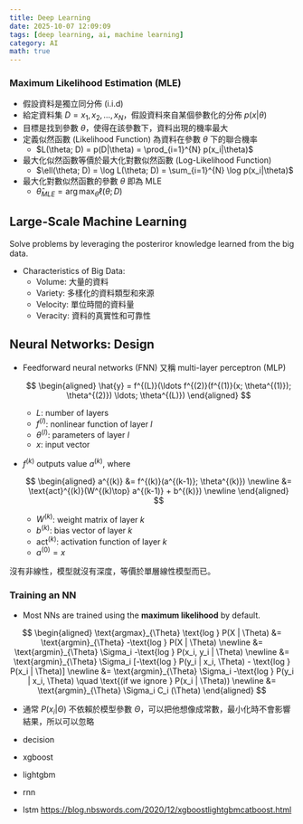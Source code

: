 ```yaml
---
title: Deep Learning
date: 2025-10-07 12:09:09
tags: [deep learning, ai, machine learning]
category: AI
math: true
---
```


### Maximum Likelihood Estimation (MLE)

- 假設資料是獨立同分佈 (i.i.d)
- 給定資料集 $D = {x_1, x_2, \ldots, x_N}$，假設資料來自某個參數化的分佈 $p(x|\theta)$
- 目標是找到參數 $\theta$，使得在該參數下，資料出現的機率最大
- 定義似然函數 (Likelihood Function) 為資料在參數 $\theta$ 下的聯合機率
  - $L(\theta; D) = p(D|\theta) = \prod_{i=1}^{N} p(x_i|\theta)$
- 最大化似然函數等價於最大化對數似然函數 (Log-Likelihood Function)
  - $\ell(\theta; D) = \log L(\theta; D) = \sum_{i=1}^{N} \log p(x_i|\theta)$
- 最大化對數似然函數的參數 $\theta$ 即為 MLE
  - $\hat{\theta}_{MLE} = \arg\max_{\theta} \ell(\theta; D)$

## Large-Scale Machine Learning

Solve problems by leveraging the posteriror knowledge learned from the big data.

- Characteristics of Big Data:
  - Volume: 大量的資料
  - Variety: 多樣化的資料類型和來源
  - Velocity: 單位時間的資料量
  - Veracity: 資料的真實性和可靠性

## Neural Networks: Design

- Feedforward neural networks (FNN) 又稱 multi-layer perceptron (MLP)

  $$
   \begin{aligned}
        \hat{y} = f^{(L)}(\ldots f^{(2)}(f^{(1)}(x; \theta^{(1)}); \theta^{(2)}) \ldots; \theta^{(L)})
   \end{aligned}
  $$

  - $L$: number of layers
  - $f^{(l)}$: nonlinear function of layer $l$
  - $\theta^{(l)}$: parameters of layer $l$
  - $x$: input vector

- $f^{(k)}$ outputs value $a^{(k)}$, where

  $$
   \begin{aligned}
        a^{(k)} &= f^{(k)}(a^{(k-1)}; \theta^{(k)}) \newline
        &= \text{act}^{(k)}(W^{(k)\top} a^{(k-1)} + b^{(k)}) \newline
   \end{aligned}
  $$

  - $W^{(k)}$: weight matrix of layer $k$
  - $b^{(k)}$: bias vector of layer $k$
  - $\text{act}^{(k)}$: activation function of layer $k$
  - $a^{(0)} = x$

沒有非線性，模型就沒有深度，等價於單層線性模型而已。

### Training an NN

- Most NNs are trained using the **maximum likelihood** by default.

$$
\begin{aligned}
    \text{argmax}_{\Theta} \text{log } P(X | \Theta) &= \text{argmin}_{\Theta} -\text{log } P(X | \Theta) \newline
    &= \text{argmin}_{\Theta} \Sigma_i -\text{log } P(x_i, y_i | \Theta) \newline
    &= \text{argmin}_{\Theta} \Sigma_i [-\text{log } P(y_i | x_i, \Theta) - \text{log } P(x_i | \Theta)] \newline
    &= \text{argmin}_{\Theta} \Sigma_i -\text{log } P(y_i | x_i, \Theta) \quad \text{(if we ignore } P(x_i | \Theta)) \newline
    &= \text{argmin}_{\Theta} \Sigma_i C_i (\Theta)
\end{aligned}
$$

- 通常 $P(x_i | \Theta)$ 不依賴於模型參數 $\Theta$，可以把他想像成常數，最小化時不會影響結果，所以可以忽略

- decision
- xgboost
- lightgbm
- rnn
- lstm
  https://blog.nbswords.com/2020/12/xgboostlightgbmcatboost.html

